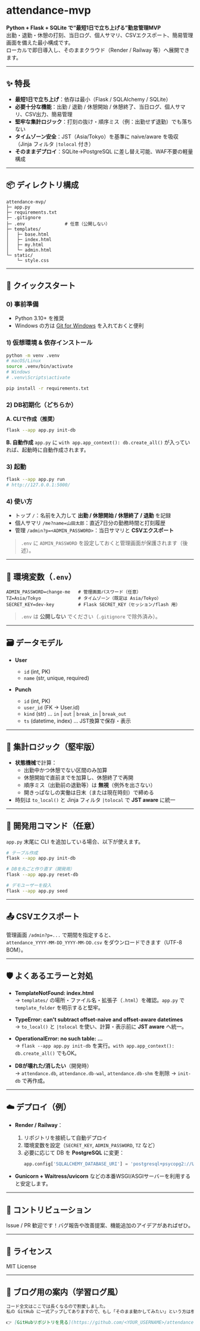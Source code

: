 
# attendance-mvp

**Python + Flask + SQLite で“最短1日で立ち上げる”勤怠管理MVP**  
出勤・退勤・休憩の打刻、当日ログ、個人サマリ、CSVエクスポート、簡易管理画面を備えた最小構成です。  
ローカルで即日導入し、そのままクラウド（Render / Railway 等）へ展開できます。

---

## ✨ 特長

- **最短1日で立ち上げ**：依存は最小（Flask / SQLAlchemy / SQLite）
- **必要十分な機能**：出勤 / 退勤 / 休憩開始 / 休憩終了、当日ログ、個人サマリ、CSV出力、簡易管理
- **堅牢な集計ロジック**：打刻の抜け・順序ミス（例：出勤せず退勤）でも落ちない
- **タイムゾーン安全**：JST（Asia/Tokyo）を基準に naive/aware を吸収（Jinja フィルタ `|tolocal` 付き）
- **そのままデプロイ**：SQLite→PostgreSQL に差し替え可能、WAF不要の軽量構成

---

## 📦 ディレクトリ構成

```
attendance-mvp/
├─ app.py
├─ requirements.txt
├─ .gitignore
├─ .env               # 任意（公開しない）
├─ templates/
│   ├─ base.html
│   ├─ index.html
│   ├─ my.html
│   └─ admin.html
└─ static/
    └─ style.css
```

---

## 🚀 クイックスタート

### 0) 事前準備
- Python 3.10+ を推奨
- Windows の方は [Git for Windows](https://gitforwindows.org/) を入れておくと便利

### 1) 仮想環境 & 依存インストール
```bash
python -m venv .venv
# macOS/Linux
source .venv/bin/activate
# Windows
# .venv\Scripts\activate

pip install -r requirements.txt
```

### 2) DB初期化（どちらか）
**A. CLIで作成（推奨）**
```bash
flask --app app.py init-db
```
**B. 自動作成**
`app.py` に `with app.app_context(): db.create_all()` が入っていれば、起動時に自動作成されます。

### 3) 起動
```bash
flask --app app.py run
# http://127.0.0.1:5000/
```

### 4) 使い方
- トップ `/`：名前を入力して **出勤 / 休憩開始 / 休憩終了 / 退勤** を記録  
- 個人サマリ `/me?name=山田太郎`：直近7日分の勤務時間と打刻履歴  
- 管理 `/admin?p=<ADMIN_PASSWORD>`：当日サマリと **CSVエクスポート**

> `.env` に `ADMIN_PASSWORD` を設定しておくと管理画面が保護されます（後述）。

---

## 🔑 環境変数（`.env`）

```env
ADMIN_PASSWORD=change-me   # 管理画面パスワード（任意）
TZ=Asia/Tokyo              # タイムゾーン（既定は Asia/Tokyo）
SECRET_KEY=dev-key         # Flask SECRET_KEY（セッション/flash 用）
```

> `.env` は **公開しない** でください（`.gitignore` で除外済み）。

---

## 🗃️ データモデル

- **User**
  - `id` (int, PK)
  - `name` (str, unique, required)

- **Punch**
  - `id` (int, PK)
  - `user_id` (FK → User.id)
  - `kind` (str) … `in` | `out` | `break_in` | `break_out`
  - `ts` (datetime, index) … JST換算で保存・表示

---

## 🧮 集計ロジック（堅牢版）

- **状態機械**で計算：
  - 出勤中かつ休憩でない区間のみ加算
  - 休憩開始で直前までを加算し、休憩終了で再開
  - 順序ミス（出勤前の退勤等）は **無視**（例外を出さない）
  - 開きっぱなしの実働は日末（または現在時刻）で締める
- 時刻は `to_local()` と Jinja フィルタ `|tolocal` で **JST aware** に統一

---

## 🧪 開発用コマンド（任意）

`app.py` 末尾に CLI を追加している場合、以下が使えます。

```bash
# テーブル作成
flask --app app.py init-db

# DBを丸ごと作り直す（開発用）
flask --app app.py reset-db

# デモユーザーを投入
flask --app app.py seed
```

---

## 📤 CSVエクスポート

管理画面 `/admin?p=...` で期間を指定すると、  
`attendance_YYYY-MM-DD_YYYY-MM-DD.csv` をダウンロードできます（UTF-8 BOM）。

---

## 🛡️ よくあるエラーと対処

- **TemplateNotFound: index.html**  
  → `templates/` の場所・ファイル名・拡張子（`.html`）を確認。`app.py` で `template_folder` を明示すると堅牢。

- **TypeError: can't subtract offset-naive and offset-aware datetimes**  
  → `to_local()` と `|tolocal` を使い、計算・表示前に **JST aware** へ統一。

- **OperationalError: no such table: ...**  
  → `flask --app app.py init-db` を実行。`with app.app_context(): db.create_all()` でもOK。

- **DBが壊れた/消したい**（開発時）  
  → `attendance.db`, `attendance.db-wal`, `attendance.db-shm` を削除 → `init-db` で再作成。

---

## ☁️ デプロイ（例）

- **Render / Railway**：
  1. リポジトリを接続して自動デプロイ
  2. 環境変数を設定（`SECRET_KEY`, `ADMIN_PASSWORD`, `TZ` など）
  3. 必要に応じて DB を **PostgreSQL** に変更：
     ```python
     app.config['SQLALCHEMY_DATABASE_URI'] = 'postgresql+psycopg2://USER:PASSWORD@HOST:PORT/DBNAME'
     ```

- **Gunicorn + Waitress/uvicorn** などの本番WSGI/ASGIサーバーを利用すると安定します。

---

## 🤝 コントリビューション

Issue / PR 歓迎です！バグ報告や改善提案、機能追加のアイデアがあればぜひ。

---

## 📄 ライセンス

MIT License

---

## 📝 ブログ用の案内（学習ログ風）

```markdown
コード全文はここでは長くなるので割愛しました。  
私の GitHub に一式アップしてありますので、もし「そのまま動かしてみたい」という方は参考にしてみてください。  

👉 [GitHubリポジトリを見る](https://github.com/<YOUR_USERNAME>/attendance-mvp)
```
